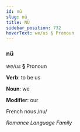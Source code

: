 ```yaml
---
id: nü
slug: nü
title: NÜ
sidebar_position: 732
hoverText: we/us § Pronoun
---
```


### nü

*we/us* **§** Pronoun

**Verb**: to be us

**Noun**: we

**Modifier**: our

French nous /nu/

*Romance Language Family*